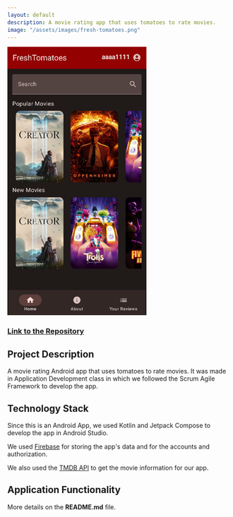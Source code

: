 ```yaml
---
layout: default
description: A movie rating app that uses tomatoes to rate movies.
image: "/assets/images/fresh-tomatoes.png"
---
```


![](/assets/images/fresh-tomatoes.png)

### [Link to the Repository](https://github.com/agrantushinsky/5A6-group-project.git)

## **Project Description**

A movie rating Android app that uses tomatoes to rate movies. It was made in Application Development class in which we followed the Scrum Agile Framework to develop the app.

## **Technology Stack**

Since this is an Android App, we used Kotlin and Jetpack Compose to develop the app in Android Studio.

We used [Firebase](https://firebase.google.com/?gad_source=1&gclid=CjwKCAiAsIGrBhAAEiwAEzMlC_voBzTeUCCnNSKAj8T1_TTaMwSMOOdOvaeM8PxcgWoJx-XWLPfpxRoCjlsQAvD_BwE&gclsrc=aw.ds) for storing the app's data and for the accounts and authorization.

We also used the [TMDB API](https://developer.themoviedb.org/reference/intro/getting-started) to get the movie information for our app.

## **Application Functionality**

More details on the **README.md** file.